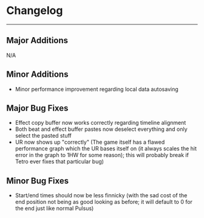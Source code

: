 # Changelog

---

## Major Additions

N/A

## Minor Additions

- Minor performance improvement regarding local data autosaving

## Major Bug Fixes

- Effect copy buffer now works correctly regarding timeline alignment
- Both beat and effect buffer pastes now deselect everything and only select the pasted stuff
- UR now shows up "correctly" (The game itself has a flawed performance graph which the UR bases itself on (it always scales the hit error in the graph to 1HW for some reason); this will probably break if Tetro ever fixes that particular bug)

## Minor Bug Fixes

- Start/end times should now be less finnicky (with the sad cost of the end position not being as good looking as before; it will default to 0 for the end just like normal Pulsus)
